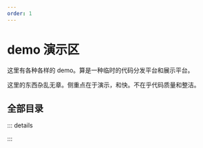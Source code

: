 ```yaml
---
order: 1
---
```


# demo 演示区

这里有各种各样的 demo。算是一种临时的代码分发平台和展示平台。

这里的东西杂乱无章。侧重点在于演示，和快。不在乎代码质量和整洁。

## 全部目录

::: details

<Catalog />

:::
